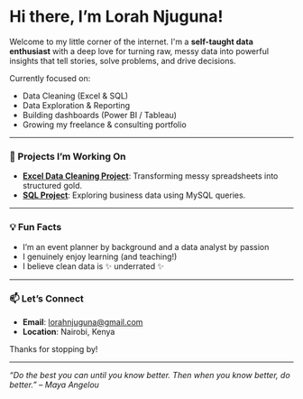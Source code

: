 # Hi there, I’m Lorah Njuguna!

Welcome to my little corner of the internet. I'm a **self-taught data enthusiast** with a deep love for turning raw, messy data into powerful insights that tell stories, solve problems, and drive decisions.

Currently focused on:
- Data Cleaning (Excel & SQL)
- Data Exploration & Reporting
- Building dashboards (Power BI / Tableau)
- Growing my freelance & consulting portfolio

---

### 🚀 Projects I’m Working On
- **[Excel Data Cleaning Project](https://github.com/LorahWangari/Excel_Cleaning_Project)**: Transforming messy spreadsheets into structured gold.
- **[SQL Project](https://github.com/LorahWangari/SQL_Project_1)**: Exploring business data using MySQL queries.

---

### 💡 Fun Facts
- I’m an event planner by background and a data analyst by passion
- I genuinely enjoy learning (and teaching!)
- I believe clean data is ✨ underrated ✨

---

### 📫 Let’s Connect
- **Email**: lorahnjuguna@gmail.com
- **Location**: Nairobi, Kenya

Thanks for stopping by!

---

*“Do the best you can until you know better. Then when you know better, do better.” – Maya Angelou*
